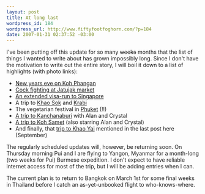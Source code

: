 ```yaml
--- 
layout: post
title: At long last
wordpress_id: 184
wordpress_url: http://www.fiftyfootfoghorn.com/?p=184
date: 2007-01-31 02:37:52 -03:00
---
```

I've been putting off this update for so many <s>weeks</s> months that the list of things I wanted to write about has grown impossibly long. Since I don't have the motivation to write out the entire story, I will boil it down to a list of highlights (with photo links):
<ul>
	<li><a href="http://www.flickr.com/photos/fiftyfeet/tags/newyears2007/">New years eve on Koh Phangan</a></li>
	<li><a href="http://www.flickr.com/photos/fiftyfeet/tags/jatujakmarket/">Cock fighting at Jatujak market</a></li>
	<li><a href="http://www.flickr.com/photos/fiftyfeet/tags/singapore/">An extended visa-run to Singapore</a></li>
	<li>A trip to <a href="http://www.flickr.com/photos/fiftyfeet/tags/khaosok/">Khao Sok</a> and <a href="http://www.flickr.com/photos/fiftyfeet/tags/krabi/">Krabi</a></li>
	<li>The vegetarian festival in <a href="http://www.flickr.com/photos/fiftyfeet/tags/phuket/">Phuket</a> (!!)</li>
	<li><a href="http://www.flickr.com/photos/fiftyfeet/with/284321746/">A trip to Kanchanaburi</a> with Alan and Crystal</li>
	<li><a href="http://www.flickr.com/photos/fiftyfeet/tags/kohsamet/">A trip to Koh Samet</a> (also starring Alan and Crystal)</li>
	<li>And finally, that <a href="http://www.flickr.com/photos/fiftyfeet/tags/khaoyai/">trip to Khao Yai</a> mentioned in the last post here (September)</li>
</ul>
The regularly scheduled updates will, however, be returning soon. On Thursday morning Pui and I are flying to Yangon, Myanmar for a month-long (two weeks for Pui) Burmese expedition. I don't expect to have reliable internet access for most of the trip, but I will be adding entries when I can.

The current plan is to return to Bangkok on March 1st for some final weeks in Thailand before I catch an as-yet-unbooked flight to who-knows-where.
